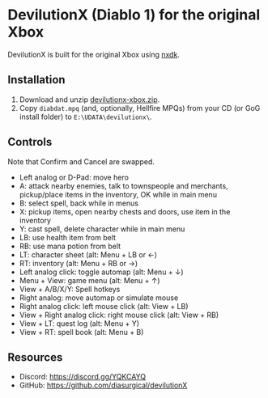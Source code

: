 # DevilutionX (Diablo 1) for the original Xbox

DevilutionX is built for the original Xbox using [nxdk](https://github.com/XboxDev/nxdk).

## Installation

1. Download and unzip [devilutionx-xbox.zip](https://github.com/diasurgical/devilutionX/releases/latest/download/devilutionx-xbox.zip).
2. Copy `diabdat.mpq` (and, optionally, Hellfire MPQs) from your CD (or GoG install folder) to `E:\UDATA\devilutionx\`.

## Controls

Note that Confirm and Cancel are swapped.

- Left analog or D-Pad: move hero
- A: attack nearby enemies, talk to townspeople and merchants, pickup/place items in the inventory, OK while in main menu
- B: select spell, back while in menus
- X: pickup items, open nearby chests and doors, use item in the inventory
- Y: cast spell, delete character while in main menu
- LB: use health item from belt
- RB: use mana potion from belt
- LT: character sheet (alt: Menu + LB or ←)
- RT: inventory (alt: Menu + RB or →)
- Left analog click: toggle automap (alt: Menu + ↓)
- Menu + View: game menu (alt: Menu + ↑)
- View + A/B/X/Y: Spell hotkeys
- Right analog: move automap or simulate mouse
- Right analog click: left mouse click (alt: View + LB)
- View + Right analog click: right mouse click (alt: View + RB)
- View + LT: quest log (alt: Menu + Y)
- View + RT: spell book (alt: Menu + B)

## Resources

* Discord: https://discord.gg/YQKCAYQ
* GitHub: https://github.com/diasurgical/devilutionX

